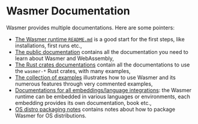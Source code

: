 # Wasmer Documentation

Wasmer provides multiple documentations. Here are some pointers:

* [The Wasmer runtime
  `README.md`](https://github.com/wasmerio/wasmer/blob/main/README.md)
  is a good start for the first steps, like installations, first runs etc.,
* [The public documentation](https://docs.wasmer.io/) contains all the
  documentation you need to learn about Wasmer and WebAssembly,
* [The Rust crates documentations](https://wasmerio.github.io/wasmer/)
  contain all the documentations to use the `wasmer-*` Rust crates,
  with many examples,
* [The collection of
  examples](https://github.com/wasmerio/wasmer/blob/main/examples/README.md)
  illustrates how to use Wasmer and its numerous features through very
  commented examples,
* [Documentations for all embeddings/language
  integrations](https://github.com/wasmerio/wasmer/blob/main/README.md):
  the Wasmer runtime can be embedded in various languages or
  environments, each embedding provides its own documentation, book
  etc.,
* [OS distro packaging
  notes](https://github.com/wasmerio/wasmer/blob/main/PACKAGING.md)
  contains notes about how to package Wasmer for OS distributions.
